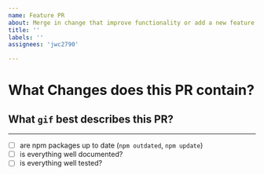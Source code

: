 ```yaml
---
name: Feature PR
about: Merge in change that improve functionality or add a new feature
title: ''
labels: ''
assignees: 'jwc2790'

---
```


# What Changes does this PR contain?

## What `gif` best describes this PR?

---

- [ ] are npm packages up to date (`npm outdated`, `npm update`)
- [ ] is everything well documented?
- [ ] is everything well tested?